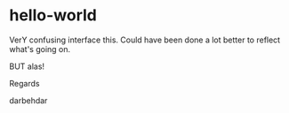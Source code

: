 # hello-world

VerY confusing interface this.
Could have been done a lot better to reflect what's going on.

BUT alas!

Regards

darbehdar
